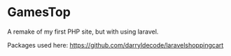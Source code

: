 # GamesTop
A remake of my first PHP site, but with using laravel.

Packages used here:
https://github.com/darryldecode/laravelshoppingcart